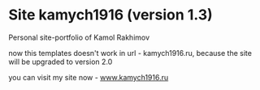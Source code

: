 # Site kamych1916 (version 1.3)

Personal site-portfolio of Kamol Rakhimov

now this templates doesn't work in url - kamych1916.ru, because the site will be upgraded to version 2.0 

you can visit my site now - www.kamych1916.ru
